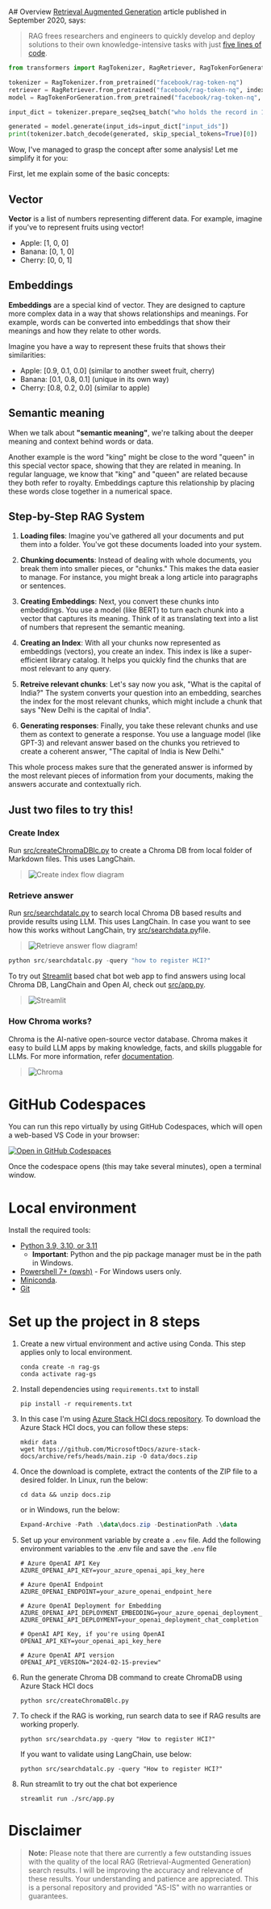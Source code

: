 A# Overview
[Retrieval Augmented Generation](https://ai.meta.com/blog/retrieval-augmented-generation-streamlining-the-creation-of-intelligent-natural-language-processing-models/) article  published in September 2020, says:
> RAG frees researchers and engineers to quickly develop and deploy solutions to their own knowledge-intensive tasks with just [five lines of code](https://huggingface.co/facebook/rag-token-nq#usage).

```python
from transformers import RagTokenizer, RagRetriever, RagTokenForGeneration

tokenizer = RagTokenizer.from_pretrained("facebook/rag-token-nq")
retriever = RagRetriever.from_pretrained("facebook/rag-token-nq", index_name="exact", use_dummy_dataset=True)
model = RagTokenForGeneration.from_pretrained("facebook/rag-token-nq", retriever=retriever)

input_dict = tokenizer.prepare_seq2seq_batch("who holds the record in 100m freestyle", return_tensors="pt") 

generated = model.generate(input_ids=input_dict["input_ids"]) 
print(tokenizer.batch_decode(generated, skip_special_tokens=True)[0])
```


Wow, I've managed to grasp the concept after some  analysis! Let me simplify it for you:

First, let me explain some of the basic concepts:
## Vector
**Vector** is a list of numbers representing different data. For example, imagine if you've to represent fruits using vector!
  - Apple: [1, 0, 0]
  - Banana: [0, 1, 0]
  - Cherry: [0, 0, 1]

## Embeddings
**Embeddings** are a special kind of vector. They are designed to capture more complex data in a way that shows relationships and meanings. For example, words can be converted into embeddings that show their meanings and how they relate to other words. 

Imagine you have a way to represent these fruits that shows their similarities:
- Apple: [0.9, 0.1, 0.0] (similar to another sweet fruit, cherry)
- Banana: [0.1, 0.8, 0.1] (unique in its own way)
- Cherry: [0.8, 0.2, 0.0] (similar to apple)

## Semantic meaning
When we talk about **"semantic meaning"**, we're talking about the deeper meaning and context behind words or data. 

Another example is the word "king" might be close to the word "queen" in this special vector space, showing that they are related in meaning. In regular language, we know that "king" and "queen" are related because they both refer to royalty. Embeddings capture this relationship by placing these words close together in a numerical space.

## Step-by-Step RAG System

1. **Loading files**: Imagine you've gathered all your documents and put them into a folder. You've got these documents loaded into your system.

2. **Chunking documents**: Instead of dealing with whole documents, you break them into smaller pieces, or "chunks." This makes the data easier to manage. For instance, you might break a long article into paragraphs or sentences.

3. **Creating Embeddings**: Next, you convert these chunks into embeddings. You use a model (like BERT) to turn each chunk into a vector that captures its meaning. Think of it as translating text into a list of numbers that represent the semantic meaning.

4. **Creating an Index**: With all your chunks now represented as embeddings (vectors), you create an index. This index is like a super-efficient library catalog. It helps you quickly find the chunks that are most relevant to any query.

5. **Retreive relevant chunks**: Let's say now you ask, "What is the capital of India?" The system converts your question into an embedding, searches the index for the most relevant chunks, which might include a chunk that says "New Delhi is the capital of India".

6. **Generating responses**: Finally, you take these relevant chunks and use them as context to generate a response. You use a language model (like GPT-3) and relevant answer based on the chunks you retrieved to create a coherent answer, "The capital of India is New Delhi."

This whole process makes sure that the generated answer is informed by the most relevant pieces of information from your documents, making the answers accurate and contextually rich.

## Just two files to try this!

### Create Index
Run [src/createChromaDBlc.py](src/createChromaDBlc.py) to create a Chroma DB from local folder of Markdown files. This uses LangChain.

>![Create index flow diagram](images/image-03.png)

### Retrieve answer
Run [src/searchdatalc.py](src/searchdatalc.py) to search local Chroma DB based results and provide results using LLM. This uses LangChain. In case you want to see how this works without LangChain, try [src/searchdata.py](src/searchdata.py)file.

>![Retrieve answer flow diagram!](images/image-04.png)

```python
python src/searchdatalc.py -query "how to register HCI?"
```

To try out [Streamlit](https://streamlit.io/) based chat bot web app to find answers using local Chroma DB, LangChain and Open AI, check out [src/app.py](src/app.py).
>![Streamlit](images/image-02.png)

### How Chroma works?
Chroma is the AI-native open-source vector database. Chroma makes it easy to build LLM apps by making knowledge, facts, and skills pluggable for LLMs. For more information, refer [documentation](https://docs.trychroma.com/).
>![Chroma](images/chromadb.svg)

# GitHub Codespaces

You can run this repo virtually by using GitHub Codespaces, which will open a web-based VS Code in your browser:

[![Open in GitHub Codespaces](https://img.shields.io/static/v1?style=for-the-badge&label=GitHub+Codespaces&message=Open&color=brightgreen&logo=github)](https://codespaces.new/anoobbacker/hci-rag)

Once the codespace opens (this may take several minutes), open a terminal window.

# Local environment
Install the required tools:

- [Python 3.9, 3.10, or 3.11](https://www.python.org/downloads/)
    - **Important**: Python and the pip package manager must be in the path in Windows.   
- [Powershell 7+ (pwsh)](https://github.com/powershell/powershell) - For Windows users only.
- [Miniconda](https://docs.anaconda.com/miniconda/miniconda-install/).
- [Git](https://git-scm.com/downloads)

# Set up the project in 8 steps

1. Create a new virtual environment and active using Conda. This step applies only to local environment.
    ```shell
    conda create -n rag-gs
    conda activate rag-gs
    ```

1. Install dependencies using `requirements.txt` to install
    ```shell
    pip install -r requirements.txt
    ```

1. In this case I'm using [Azure Stack HCI docs repository](https://github.com/MicrosoftDocs/azure-stack-docs/). To download the Azure Stack HCI docs, you can follow these steps:
    ```shell
    mkdir data
    wget https://github.com/MicrosoftDocs/azure-stack-docs/archive/refs/heads/main.zip -O data/docs.zip
    ```

1. Once the download is complete, extract the contents of the ZIP file to a desired folder.
    In Linux, run the below:
    ```shell
    cd data && unzip docs.zip
    ```

    or in Windows, run the below:
    ```PowerShell
    Expand-Archive -Path .\data\docs.zip -DestinationPath .\data
    ```

1. Set up your environment variable by create a `.env` file. Add the following environment variables to the .env file and save the `.env` file
    ```env
    # Azure OpenAI API Key
    AZURE_OPENAI_API_KEY=your_azure_openai_api_key_here

    # Azure OpenAI Endpoint
    AZURE_OPENAI_ENDPOINT=your_azure_openai_endpoint_here

    # Azure OpenAI Deployment for Embedding
    AZURE_OPENAI_API_DEPLOYMENT_EMBEDDING=your_azure_openai_deployment_embedding_here
    AZURE_OPENAI_API_DEPLOYMENT=your_openai_deployment_chat_completion

    # OpenAI API Key, if you're using OpenAI
    OPENAI_API_KEY=your_openai_api_key_here

    # Azure OpenAI API version
    OPENAI_API_VERSION="2024-02-15-preview"
    ```
1. Run the generate Chroma DB command to create ChromaDB using Azure Stack HCI docs
    ```shell
    python src/createChromaDBlc.py
    ```

1. To check if the RAG is working, run search data to see if RAG results are working properly.
    ```shell
    python src/searchdata.py -query "How to register HCI?"
    ```

    If you want to validate using LangChain, use below:
    ```shell
    python src/searchdatalc.py -query "How to register HCI?"
    ```

1. Run streamlit to try out the chat bot experience
    ```shell
    streamlit run ./src/app.py
    ```

# Disclaimer

> **Note:** Please note that there are currently a few outstanding issues with the quality of the local RAG (Retrieval-Augmented Generation) search results. I will be improving the accuracy and relevance of these results. Your understanding and patience are appreciated. This is a personal repository and provided "AS-IS" with no warranties or guarantees. 

